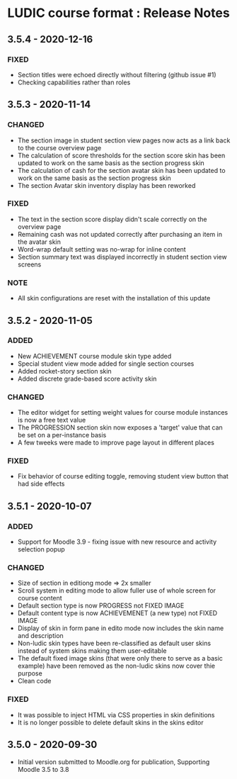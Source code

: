 # LUDIC course format : Release Notes

## 3.5.4 - 2020-12-16

### FIXED
- Section titles were echoed directly without filtering (github issue #1)
- Checking capabilities rather than roles

## 3.5.3 - 2020-11-14

### CHANGED

- The section image in student section view pages now acts as a link back to the course overview page
- The calculation of score thresholds for the section score skin has been updated to work on the same basis as the section progress skin
- The calculation of cash for the section avatar skin has been updated to work on the same basis as the section progress skin
- The section Avatar skin inventory display has been reworked

### FIXED

- The text in the section score display didn't scale correctly on the overview page
- Remaining cash was not updated correctly after purchasing an item in the avatar skin
- Word-wrap default setting was no-wrap for inline content
- Section summary text was displayed incorrectly in student section view screens

### NOTE

- All skin configurations are reset with the installation of this update

## 3.5.2 - 2020-11-05

### ADDED

- New ACHIEVEMENT course module skin type added
- Special student view mode added for single section courses
- Added rocket-story section skin
- Added discrete grade-based score activity skin

### CHANGED

- The editor widget for setting weight values for course module instances is now a free text value
- The PROGRESSION section skin now exposes a 'target' value that can be set on a per-instance basis
- A few tweeks were made to improve page layout in different places

### FIXED

- Fix behavior of course editing toggle, removing student view button that had side effects

## 3.5.1 - 2020-10-07

### ADDED

- Support for Moodle 3.9 - fixing issue with new resource and activity selection popup

### CHANGED

- Size of section in editiong mode => 2x smaller
- Scroll system in editing mode to allow fuller use of whole screen for course content
- Default section type is now PROGRESS not FIXED IMAGE
- Default content type is now ACHIEVEMENET (a new type) not FIXED IMAGE
- Display of skin in form pane in edito mode now includes the skin name and description
- Non-ludic skin types have been re-classified as default user skins instead of system skins making them user-editable
- The default fixed image skins (that were only there to serve as a basic example) have been removed as the non-ludic skins now cover thie purpose
- Clean code

### FIXED

- It was possible to inject HTML via CSS properties in skin definitions
- It is no longer possible to delete default skins in the skins editor

## 3.5.0 - 2020-09-30

- Initial version submitted to Moodle.org for publication, Supporting Moodle 3.5 to 3.8
